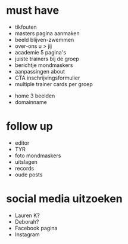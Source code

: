 
# must have

+ tikfouten
+ masters pagina aanmaken
+ beeld blijven-zwemmen
+ over-ons u > jij
+ academie 5 pagina's
+ juiste trainers bij de groep
+ berichtje mondmaskers
+ aanpassingen about
+ CTA inschrijvingsformulier
+ multiple trainer cards per groep

- home 3 beelden
- domainname


# follow up

- editor
- TYR
- foto mondmaskers
- uitslagen
- records
- oude posts



# social media uitzoeken

- Lauren K?
- Deborah?
- Facebook pagina
- Instagram

